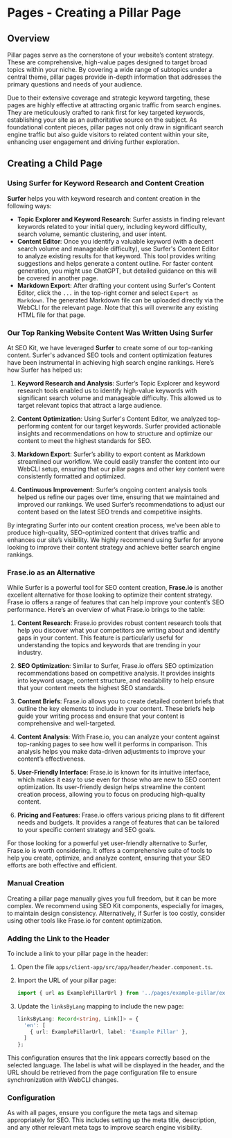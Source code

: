 # Pages - Creating a Pillar Page

## Overview

Pillar pages serve as the cornerstone of your website’s content strategy. These are comprehensive, high-value pages designed to target broad topics within your niche. By covering a wide range of subtopics under a central theme, pillar pages provide in-depth information that addresses the primary questions and needs of your audience.

Due to their extensive coverage and strategic keyword targeting, these pages are highly effective at attracting organic traffic from search engines. They are meticulously crafted to rank first for key targeted keywords, establishing your site as an authoritative source on the subject. As foundational content pieces, pillar pages not only draw in significant search engine traffic but also guide visitors to related content within your site, enhancing user engagement and driving further exploration.

## Creating a Child Page

### Using Surfer for Keyword Research and Content Creation

**Surfer** helps you with keyword research and content creation in the following ways:

- **Topic Explorer and Keyword Research**: Surfer assists in finding relevant keywords related to your initial query, including keyword difficulty, search volume, semantic clustering, and user intent.
- **Content Editor**: Once you identify a valuable keyword (with a decent search volume and manageable difficulty), use Surfer's Content Editor to analyze existing results for that keyword. This tool provides writing suggestions and helps generate a content outline. For faster content generation, you might use ChatGPT, but detailed guidance on this will be covered in another page.
- **Markdown Export**: After drafting your content using Surfer's Content Editor, click the `...` in the top-right corner and select `Export as Markdown`. The generated Markdown file can be uploaded directly via the WebCLI for the relevant page. Note that this will overwrite any existing HTML file for that page.

### Our Top Ranking Website Content Was Written Using Surfer

At SEO Kit, we have leveraged **Surfer** to create some of our top-ranking content. Surfer's advanced SEO tools and content optimization features have been instrumental in achieving high search engine rankings. Here’s how Surfer has helped us:

1. **Keyword Research and Analysis**: Surfer’s Topic Explorer and keyword research tools enabled us to identify high-value keywords with significant search volume and manageable difficulty. This allowed us to target relevant topics that attract a large audience.

2. **Content Optimization**: Using Surfer's Content Editor, we analyzed top-performing content for our target keywords. Surfer provided actionable insights and recommendations on how to structure and optimize our content to meet the highest standards for SEO.

3. **Markdown Export**: Surfer’s ability to export content as Markdown streamlined our workflow. We could easily transfer the content into our WebCLI setup, ensuring that our pillar pages and other key content were consistently formatted and optimized.

4. **Continuous Improvement**: Surfer’s ongoing content analysis tools helped us refine our pages over time, ensuring that we maintained and improved our rankings. We used Surfer’s recommendations to adjust our content based on the latest SEO trends and competitive insights.

By integrating Surfer into our content creation process, we’ve been able to produce high-quality, SEO-optimized content that drives traffic and enhances our site’s visibility. We highly recommend using Surfer for anyone looking to improve their content strategy and achieve better search engine rankings.

### Frase.io as an Alternative

While Surfer is a powerful tool for SEO content creation, **Frase.io** is another excellent alternative for those looking to optimize their content strategy. Frase.io offers a range of features that can help improve your content’s SEO performance. Here’s an overview of what Frase.io brings to the table:

1. **Content Research**: Frase.io provides robust content research tools that help you discover what your competitors are writing about and identify gaps in your content. This feature is particularly useful for understanding the topics and keywords that are trending in your industry.

2. **SEO Optimization**: Similar to Surfer, Frase.io offers SEO optimization recommendations based on competitive analysis. It provides insights into keyword usage, content structure, and readability to help ensure that your content meets the highest SEO standards.

3. **Content Briefs**: Frase.io allows you to create detailed content briefs that outline the key elements to include in your content. These briefs help guide your writing process and ensure that your content is comprehensive and well-targeted.

4. **Content Analysis**: With Frase.io, you can analyze your content against top-ranking pages to see how well it performs in comparison. This analysis helps you make data-driven adjustments to improve your content’s effectiveness.

5. **User-Friendly Interface**: Frase.io is known for its intuitive interface, which makes it easy to use even for those who are new to SEO content optimization. Its user-friendly design helps streamline the content creation process, allowing you to focus on producing high-quality content.

6. **Pricing and Features**: Frase.io offers various pricing plans to fit different needs and budgets. It provides a range of features that can be tailored to your specific content strategy and SEO goals.

For those looking for a powerful yet user-friendly alternative to Surfer, Frase.io is worth considering. It offers a comprehensive suite of tools to help you create, optimize, and analyze content, ensuring that your SEO efforts are both effective and efficient.

### Manual Creation

Creating a pillar page manually gives you full freedom, but it can be more complex. We recommend using SEO Kit components, especially for images, to maintain design consistency. Alternatively, if Surfer is too costly, consider using other tools like Frase.io for content optimization.

### Adding the Link to the Header

To include a link to your pillar page in the header:

1. Open the file `apps/client-app/src/app/header/header.component.ts`.
2. Import the URL of your pillar page:
   
   ```typescript
   import { url as ExamplePillarUrl } from '../pages/example-pillar/example-pillar.page';
   ```
3. Update the `linksByLang` mapping to include the new page:
   
   ```typescript
   linksByLang: Record<string, Link[]> = {
     'en': [
       { url: ExamplePillarUrl, label: 'Example Pillar' },
     ]
   };
   ```

This configuration ensures that the link appears correctly based on the selected language. The label is what will be displayed in the header, and the URL should be retrieved from the page configuration file to ensure synchronization with WebCLI changes.

### Configuration

As with all pages, ensure you configure the meta tags and sitemap appropriately for SEO. This includes setting up the meta title, description, and any other relevant meta tags to improve search engine visibility.
